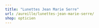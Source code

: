 ```yaml
---
title: "Lunettes Jean Marie Serre"
url: /aureille/lunettes-jean-marie-serre/
shop: opticien
---
```


